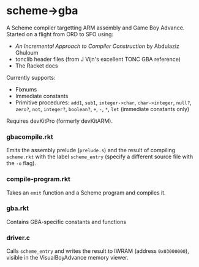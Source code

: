 # scheme->gba

A Scheme compiler targetting ARM assembly and Game Boy Advance. Started on a flight from ORD to SFO using:
* _An Incremental Approach to Compiler Construction_ by Abdulaziz Ghuloum
* tonclib header files (from J Vijn's excellent TONC GBA reference)
* The Racket docs

Currently supports:
* Fixnums
* Immediate constants
* Primitive procedures: `add1`, `sub1`, `integer->char`, `char->integer`, `null?`, `zero?`, `not`, `integer?`, `boolean?`, `+`, `-`, `*`, `let` (immediate constants only)

Requires devKitPro (formerly devKitARM).

### gbacompile.rkt

Emits the assembly prelude (`prelude.s`) and the result of compiling `scheme.rkt` with the label `scheme_entry` (specify a different source file with the `-o` flag).

### compile-program.rkt

Takes an `emit` function and a Scheme program and compiles it.

### gba.rkt

Contains GBA-specific constants and functions

### driver.c

Calls `scheme_entry` and writes the result to IWRAM (address `0x03000000`), visible in the VisualBoyAdvance memory viewer.